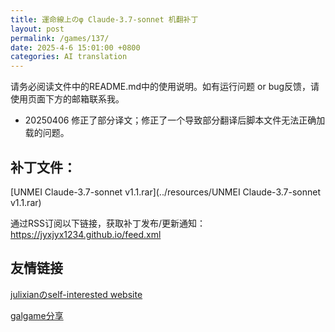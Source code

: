```yaml
---
title: 運命線上のφ Claude-3.7-sonnet 机翻补丁
layout: post
permalink: /games/137/
date: 2025-4-6 15:01:00 +0800
categories: AI translation
---
```



请务必阅读文件中的README.md中的使用说明。如有运行问题 or bug反馈，请使用页面下方的邮箱联系我。

- 20250406 修正了部分译文；修正了一个导致部分翻译后脚本文件无法正确加载的问题。

## 补丁文件：

[UNMEI Claude-3.7-sonnet v1.1.rar](../resources/UNMEI Claude-3.7-sonnet v1.1.rar)

 

通过RSS订阅以下链接，获取补丁发布/更新通知：https://jyxjyx1234.github.io/feed.xml

## 友情链接

[julixianのself-interested website](https://julixian-siw.worldsystem.top/) 

[galgame分享](https://t.me/galgpt)